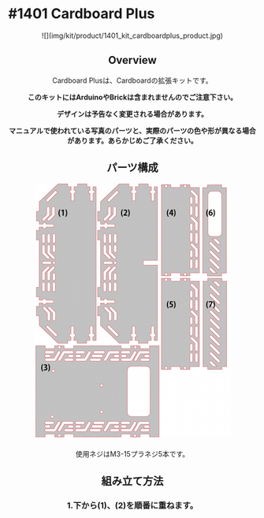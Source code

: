 # #1401 Cardboard Plus

<center>![](img/kit/product/1401_kit_cardboardplus_product.jpg)

<!--COLORME-->
## Overview
Cardboard Plusは、Cardboardの拡張キットです。

**このキットにはArduinoやBrickは含まれませんのでご注意下さい。**

**デザインは予告なく変更される場合があります。**

**マニュアルで使われている写真のパーツと、実際のパーツの色や形が異なる場合があります。あらかじめご了承ください。**

## パーツ構成

![](/img/1100_case/manual/cardboardplus_00.jpg)

使用ネジはM3-15プラネジ5本です。

## 組み立て方法

### 1.下から(1)、(2)を順番に重ねます。
